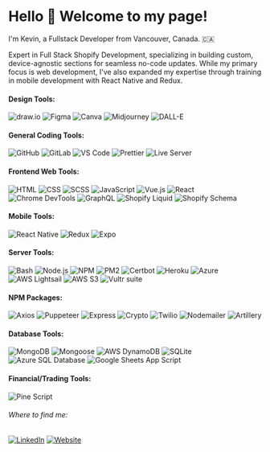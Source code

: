 <h1>Hello 👋 Welcome to my page!</h1>

<p>I'm Kevin, a Fullstack Developer from Vancouver, Canada. 🇨🇦</p>

<p>Expert in Full Stack Shopify Development, specializing in building custom, device-agnostic sections for seamless no-code updates. While my primary focus is web development, I've also expanded my expertise through training in mobile development with React Native and Redux.</p>

<h4>Design Tools:</h4>

![draw.io](https://img.shields.io/badge/draw.io-FF9900?style=for-the-badge&logo=diagrams.net&logoColor=white)
![Figma](https://img.shields.io/badge/Figma-F24E1E?style=for-the-badge&logo=figma&logoColor=white)
![Canva](https://img.shields.io/badge/Canva-00C4CC?style=for-the-badge&logo=canva&logoColor=white)
![Midjourney](https://img.shields.io/badge/Midjourney-000000?style=for-the-badge)
![DALL-E](https://img.shields.io/badge/DALL--E-000000?style=for-the-badge)

<h4>General Coding Tools:</h4>

![GitHub](https://img.shields.io/badge/GitHub-181717?style=for-the-badge&logo=github&logoColor=white)
![GitLab](https://img.shields.io/badge/GitLab-FC6D26?style=for-the-badge&logo=gitlab&logoColor=white)
![VS Code](https://img.shields.io/badge/VS%20Code-007ACC?style=for-the-badge&logo=visualstudiocode&logoColor=white)
![Prettier](https://img.shields.io/badge/Prettier-F7B93E?style=for-the-badge&logo=prettier&logoColor=white)
![Live Server](https://img.shields.io/badge/Live%20Server-007ACC?style=for-the-badge&logo=visualstudiocode&logoColor=white)

<h4>Frontend Web Tools:</h4>

![HTML](https://img.shields.io/badge/HTML-E34F26?style=for-the-badge&logo=html5&logoColor=white)
![CSS](https://img.shields.io/badge/CSS-1572B6?style=for-the-badge&logo=css3&logoColor=white)
![SCSS](https://img.shields.io/badge/SCSS-CC6699?style=for-the-badge&logo=sass&logoColor=white)
![JavaScript](https://img.shields.io/badge/JavaScript-F7DF1E?style=for-the-badge&logo=javascript&logoColor=black)
![Vue.js](https://img.shields.io/badge/Vue.js-4FC08D?style=for-the-badge&logo=vue.js&logoColor=white)
![React](https://img.shields.io/badge/React-61DAFB?style=for-the-badge&logo=react&logoColor=black)
![Chrome DevTools](https://img.shields.io/badge/Chrome%20DevTools-4285F4?style=for-the-badge&logo=googlechrome&logoColor=white)
![GraphQL](https://img.shields.io/badge/GraphQL-E10098?style=for-the-badge&logo=graphql&logoColor=white)
![Shopify Liquid](https://img.shields.io/badge/Shopify%20Liquid-7AB55C?style=for-the-badge&logo=shopify&logoColor=white)
![Shopify Schema](https://img.shields.io/badge/Shopify%20Schema-7AB55C?style=for-the-badge&logo=shopify&logoColor=white)

<h4>Mobile Tools:</h4>

![React Native](https://img.shields.io/badge/React%20Native-61DAFB?style=for-the-badge&logo=react&logoColor=black)
![Redux](https://img.shields.io/badge/Redux-764ABC?style=for-the-badge&logo=redux&logoColor=white)
![Expo](https://img.shields.io/badge/Expo-000020?style=for-the-badge&logo=expo&logoColor=white)

<h4>Server Tools:</h4>

![Bash](https://img.shields.io/badge/Bash-4EAA25?style=for-the-badge&logo=gnubash&logoColor=white)
![Node.js](https://img.shields.io/badge/Node.js-339933?style=for-the-badge&logo=nodedotjs&logoColor=white)
![NPM](https://img.shields.io/badge/NPM-CB3837?style=for-the-badge&logo=npm&logoColor=white)
![PM2](https://img.shields.io/badge/PM2-2B037A?style=for-the-badge&logo=pm2&logoColor=white)
![Certbot](https://img.shields.io/badge/Certbot-3C9CD7?style=for-the-badge&logo=letsencrypt&logoColor=white)
![Heroku](https://img.shields.io/badge/Heroku-430098?style=for-the-badge&logo=heroku&logoColor=white)
![Azure](https://img.shields.io/badge/Azure-0078D4?style=for-the-badge&logo=microsoftazure&logoColor=white)
![AWS Lightsail](https://img.shields.io/badge/AWS%20Lightsail-FF9900?style=for-the-badge&logo=amazonaws&logoColor=white)
![AWS S3](https://img.shields.io/badge/AWS%20S3-569A31?style=for-the-badge&logo=amazonaws&logoColor=white)
![Vultr suite](https://img.shields.io/badge/Vultr-007BFC?style=for-the-badge&logo=vultr&logoColor=white)

<h4>NPM Packages:</h4>

![Axios](https://img.shields.io/badge/Axios-5A29E4?style=for-the-badge&logo=axios&logoColor=white)
![Puppeteer](https://img.shields.io/badge/Puppeteer-40B5A4?style=for-the-badge&logo=puppeteer&logoColor=white)
![Express](https://img.shields.io/badge/Express.js-404D59?style=for-the-badge&logo=express&logoColor=white)
![Crypto](https://img.shields.io/badge/Crypto-npm-CB3837?style=for-the-badge&logo=npm&logoColor=white)
![Twilio](https://img.shields.io/badge/Twilio-F22F46?style=for-the-badge&logo=twilio&logoColor=white)
![Nodemailer](https://img.shields.io/badge/Nodemailer-007BFF?style=for-the-badge&logo=gmail&logoColor=white)
![Artillery](https://img.shields.io/badge/Artillery-0078D7?style=for-the-badge&logo=artillery&logoColor=white)


<h4>Database Tools:</h4>

![MongoDB](https://img.shields.io/badge/MongoDB-47A248?style=for-the-badge&logo=mongodb&logoColor=white)
![Mongoose](https://img.shields.io/badge/Mongoose-880000?style=for-the-badge&logo=mongoose&logoColor=white)
![AWS DynamoDB](https://img.shields.io/badge/AWS%20DynamoDB-4053D6?style=for-the-badge&logo=amazondynamodb&logoColor=white)
![SQLite](https://img.shields.io/badge/SQLite-003B57?style=for-the-badge&logo=sqlite&logoColor=white)
![Azure SQL Database](https://img.shields.io/badge/Azure%20SQL-0078D4?style=for-the-badge&logo=microsoftsqlserver&logoColor=white)
![Google Sheets App Script](https://img.shields.io/badge/Google%20Sheets%20App%20Script-34A853?style=for-the-badge&logo=google&logoColor=white)


<h4>Financial/Trading Tools:</h4>

![Pine Script](https://img.shields.io/badge/Pine%20Script-008000?style=for-the-badge&logo=tradingview&logoColor=white)


<h6>Where to find me:</h6>

[![LinkedIn](https://img.shields.io/badge/LinkedIn-0A66C2?style=for-the-badge&logo=linkedin&logoColor=white)](https://www.linkedin.com/in/kevin-heidema-434204250/)
[![Website](https://img.shields.io/badge/Website-000000?style=for-the-badge&logo=google-chrome&logoColor=white)](https://kevthedev.site/)

